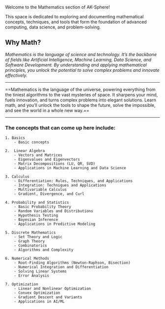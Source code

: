 Welcome to the Mathematics section of AK-Sphere! 

This space is dedicated to exploring and documenting mathematical concepts, techniques, and tools that form the foundation of advanced computing, data science, and problem-solving.


## Why Math?

*Mathematics is the language of science and technology. It’s the backbone of fields like Artificial Intelligence, Machine Learning, Data Science, and Software Development. By understanding and applying mathematical principles, you unlock the potential to solve complex problems and innovate effectively.*

***
==Mathematics is the language of the universe, powering everything from the tiniest algorithms to the vast mysteries of space. It sharpens your mind, fuels innovation, and turns complex problems into elegant solutions. Learn math, and you’ll unlock the tools to shape the future, solve the impossible, and see the world in a whole new way.==
***


### The concepts that can come up here include:

	1. Basics
		- Basic concepts

	2.  Linear Algebra
		- Vectors and Matrices
		- Eigenvalues and Eigenvectors
		- Matrix Decompositions (LU, QR, SVD)
		- Applications in Machine Learning and Data Science

	3. Calculus
		- Differentiation: Rules, Techniques, and Applications
		- Integration: Techniques and Applications
		- Multivariable Calculus
		- Gradient, Divergence, and Curl

	4. Probability and Statistics
		- Basic Probability Theory
		- Random Variables and Distributions
		- Hypothesis Testing
		- Bayesian Inference
		- Applications in Predictive Modeling

	5. Discrete Mathematics
		- Set Theory and Logic
		- Graph Theory
		- Combinatorics
		- Algorithms and Complexity

	6. Numerical Methods
		- Root-Finding Algorithms (Newton-Raphson, Bisection)
		- Numerical Integration and Differentiation
		- Solving Linear Systems
		- Error Analysis

	7. Optimization
		- Linear and Nonlinear Optimization
		- Convex Optimization
		- Gradient Descent and Variants
		- Applications in AI/ML